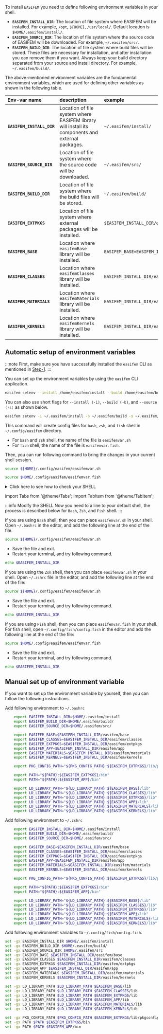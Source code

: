 To install `EASIFEM` you need to define following environment variables in your shell.

- **`EASIFEM_INSTALL_DIR`**: The location of file system where EASIFEM will be installed. For example, `/opt`, `${HOME}`, `/usr/local/`. Default location is `$HOME/.easifem/install/`.
- **`EASIFEM_SOURCE_DIR`**: The location of file system where the source code of EASIFEM will be downloaded. For example, `~/.easifem/src/`.
- **`EASIFEM_BUILD_DIR`**: The location of file system where build files will be stored. These files are necessary for installation, and after installation you can remove them if you want. Always keep your build directory separated from your source and install directory. For example, `~/.easifem/build/`.

The above-mentioned environment variables are the fundamental environment variables, which are used for defining other variables as shown in the following table.

| Env-var name              | description                                                                                      | example                                         |
| :------------------------ | :----------------------------------------------------------------------------------------------- | :---------------------------------------------- |
| **`EASIFEM_INSTALL_DIR`** | Location of file system where EASIFEM library will install its components and external packages. | `~/.easifem/install/`                           |
| **`EASIFEM_SOURCE_DIR`**  | Location of file system where the source code will be downloaded.                                | `~/.easifem/src/`                               |
| **`EASIFEM_BUILD_DIR`**   | Location of file system where the build files will be stored.                                    | `~/.easifem/build/`                             |
| **`EASIFEM_EXTPKGS`**     | Location of file system where external packages will be installed.                               | `$EASIFEM_INSTALL_DIR/easifem/extpkgs`          |
| **`EASIFEM_BASE`**        | Location where `easifemBase` library will be installed.                                          | `EASIFEM_BASE=EASIFEM_INSTALL_DIR/easifem/base` |
| **`EASIFEM_CLASSES`**     | Location where `easifemClasses` library will be installed.                                       | `EASIFEM_INSTALL_DIR/easifem/classes`           |
| **`EASIFEM_MATERIALS`**   | Location where `easifemMaterials` library will be installed.                                     | `EASIFEM_INSTALL_DIR/easifem/materials`         |
| **`EASIFEM_KERNELS`**     | Location where `easifemKernels` library will be installed.                                       | `EASIFEM_INSTALL_DIR/easifem/kernels`           |

## Automatic setup of environment variables

:::note
First, make sure you have successfully installed the `easifem` CLI as mentioned in [Step-1](install-easifem-cli).
:::

You can set up the environment variables by using the `easifem` CLI application.

```bash
easifem setenv --install /home/easifem/install --build /home/easifem/build --source /home/easifem/src
```

You can also use short flags for `--install (-i)`, `--build (-b)`, and `--source (-s)` as shown below.

```bash
easifem setenv -i ~/.easifem/install -b ~/.easifem/build -s ~/.easifem/src
```

This command will create config files for `bash`, `zsh`, and `fish` shell in `~/.config/easifem` directory.

- For `bash` and `zsh` shell, the name of the file is `easifemvar.sh`
- For `fish` shell, the name of the file is `easifemvar.fish`.

Then, you can run following command to bring the changes in your current shell session.

```bash title="For bash and zsh SHELL 🍉"
source ${HOME}/.config/easifem/easifemvar.sh
```

```bash title="For fish SHELL 🍎"
source $HOME/.config/easifem/easifemvar.fish
```

<details>
<summary>Click here to see how to check your SHELL</summary>
<div>

The following command will provide the information of the current shell.

```bash
echo $SHELL
```

</div>
</details>

import Tabs from '@theme/Tabs';
import TabItem from '@theme/TabItem';

:::info Modify the SHELL
Now you need to a line to your default shell, the process is described below for `Bash`, `Zsh`, and `Fish` shell.
:::

<Tabs>

<TabItem value="1" label="Bash Shell">

If you are using `Bash` shell, then you can place `easifemvar.sh` in your shell. Open `~/.bashrc` in the editor, and add the following line at the end of the file.

```bash
source ${HOME}/.config/easifem/easifemvar.sh
```

- Save the file and exit.
- Restart your terminal, and try following command.

```bash
echo $EASIFEM_INSTALL_DIR
```

</TabItem>

<TabItem value="2" label="Zsh Shell">

If you are using the `Zsh` shell, then you can place `easifemvar.sh` in your shell. Open `~/.zshrc` file in the editor, and add the following line at the end of the file:

```bash
source ${HOME}/.config/easifem/easifemvar.sh
```

- Save the file and exit.
- Restart your terminal, and try following command.

```bash
echo $EASIFEM_INSTALL_DIR
```

</TabItem>

<TabItem value="3" label="Fish Shell">

If you are using `Fish` shell, then you can place `easifemvar.fish` in your shell. For fish shell, open `~/.config/fish/config.fish` in the editor and add the following line at the end of the file:

```bash
source $HOME/.config/easifem/easifemvar.fish
```

- Save the file and exit.
- Restart your terminal, and try following command.

```bash
echo $EASIFEM_INSTALL_DIR
```

</TabItem>

<TabItem value="close" label="↢">

</TabItem>
</Tabs>

## Manual set up of environment variable

If you want to set up the environment variable by yourself, then you can follow the following instructions.

<Tabs>

<TabItem value="1" label="Bash">

Add following environment to `~/.bashrc`

```bash
    export EASIFEM_INSTALL_DIR=$HOME/.easifem/install
    export EASIFEM_BUILD_DIR=$HOME/.easifem/build/
    export EASIFEM_SOURCE_DIR=$HOME/.easifem/src/

    export EASIFEM_BASE=$EASIFEM_INSTALL_DIR/easifem/base
    export EASIFEM_CLASSES=$EASIFEM_INSTALL_DIR/easifem/classes
    export EASIFEM_EXTPKGS=$EASIFEM_INSTALL_DIR/easifem/extpkgs
    export EASIFEM_APP=$EASIFEM_INSTALL_DIR/easifem/app
    export EASIFEM_MATERIALS=$EASIFEM_INSTALL_DIR/easifem/materials
    export EASIFEM_KERNELS=$EASIFEM_INSTALL_DIR/easifem/kernels

    export PKG_CONFIG_PATH="${PKG_CONFIG_PATH}:${EASIFEM_EXTPKGS}/lib/pkgconfig"

    export PATH="${PATH}:${EASIFEM_EXTPKGS}/bin"
    export PATH="${PATH}:${EASIFEM_APP}/bin"

    export LD_LIBRARY_PATH="${LD_LIBRARY_PATH}:${EASIFEM_BASE}/lib"
    export LD_LIBRARY_PATH="${LD_LIBRARY_PATH}:${EASIFEM_CLASSES}/lib"
    export LD_LIBRARY_PATH="${LD_LIBRARY_PATH}:${EASIFEM_EXTPKGS}/lib"
    export LD_LIBRARY_PATH="${LD_LIBRARY_PATH}:${EASIFEM_APP}/lib"
    export LD_LIBRARY_PATH="${LD_LIBRARY_PATH}:${EASIFEM_MATERIALS}/lib"
    export LD_LIBRARY_PATH="${LD_LIBRARY_PATH}:${EASIFEM_KERNELS}/lib"
```

</TabItem>

<TabItem value="2" label="Zsh">

Add following environment to `~/.zshrc`

```bash
    export EASIFEM_INSTALL_DIR=$HOME/.easifem/install
    export EASIFEM_BUILD_DIR=$HOME/.easifem/build/
    export EASIFEM_SOURCE_DIR=$HOME/.easifem/src/

    export EASIFEM_BASE=$EASIFEM_INSTALL_DIR/easifem/base
    export EASIFEM_CLASSES=$EASIFEM_INSTALL_DIR/easifem/classes
    export EASIFEM_EXTPKGS=$EASIFEM_INSTALL_DIR/easifem/extpkgs
    export EASIFEM_APP=$EASIFEM_INSTALL_DIR/easifem/app
    export EASIFEM_MATERIALS=$EASIFEM_INSTALL_DIR/easifem/materials
    export EASIFEM_KERNELS=$EASIFEM_INSTALL_DIR/easifem/kernels

    export PKG_CONFIG_PATH="${PKG_CONFIG_PATH}:${EASIFEM_EXTPKGS}/lib/pkgconfig"

    export PATH="${PATH}:${EASIFEM_EXTPKGS}/bin"
    export PATH="${PATH}:${EASIFEM_APP}/bin"

    export LD_LIBRARY_PATH="${LD_LIBRARY_PATH}:${EASIFEM_BASE}/lib"
    export LD_LIBRARY_PATH="${LD_LIBRARY_PATH}:${EASIFEM_CLASSES}/lib"
    export LD_LIBRARY_PATH="${LD_LIBRARY_PATH}:${EASIFEM_EXTPKGS}/lib"
    export LD_LIBRARY_PATH="${LD_LIBRARY_PATH}:${EASIFEM_APP}/lib"
    export LD_LIBRARY_PATH="${LD_LIBRARY_PATH}:${EASIFEM_MATERIALS}/lib"
    export LD_LIBRARY_PATH="${LD_LIBRARY_PATH}:${EASIFEM_KERNELS}/lib"
```

</TabItem>

<TabItem value="3" label="Fish shell">

Add following environment variables to `~/.config/fish/config.fish`.

```bash
set -gx EASIFEM_INSTALL_DIR $HOME/.easifem/install
set -gx EASIFEM_BUILD_DIR $HOME/.easifem/build/
set -gx EASIFEM_SOURCE_DIR $HOME/.easifem/src
set -gx EASIFEM_BASE $EASIFEM_INSTALL_DIR/easifem/base
set -gx EASIFEM_CLASSES $EASIFEM_INSTALL_DIR/easifem/classes
set -gx EASIFEM_EXTPKGS $EASIFEM_INSTALL_DIR/easifem/extpkgs
set -gx EASIFEM_APP $EASIFEM_INSTALL_DIR/easifem/app
set -gx EASIFEM_MATERIALS $EASIFEM_INSTALL_DIR/easifem/materials
set -gx EASIFEM_KERNELS $EASIFEM_INSTALL_DIR/easifem/kernels

set -gx LD_LIBRARY_PATH $LD_LIBRARY_PATH $EASIFEM_BASE/lib
set -gx LD_LIBRARY_PATH $LD_LIBRARY_PATH $EASIFEM_CLASSES/lib
set -gx LD_LIBRARY_PATH $LD_LIBRARY_PATH $EASIFEM_EXTPKGS/lib
set -gx LD_LIBRARY_PATH $LD_LIBRARY_PATH $EASIFEM_APP/lib
set -gx LD_LIBRARY_PATH $LD_LIBRARY_PATH $EASIFEM_MATERIALS/lib
set -gx LD_LIBRARY_PATH $LD_LIBRARY_PATH $EASIFEM_KERNELS/lib

set -gx PKG_CONFIG_PATH $PKG_CONFIG_PATH $EASIFEM_EXTPKGS/lib/pkgconfig
set -gx PATH $PATH $EASIFEM_EXTPKGS/bin
set -gx PATH $PATH $EASIFEM_APP/bin
```

</TabItem>

<TabItem value="close" label="↢">

</TabItem>
</Tabs>

